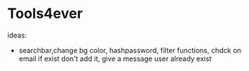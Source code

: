 # Tools4ever


ideas:

- searchbar,change bg color, hashpassword, filter functions, chdck on email if exist don't add it, give a message user already exist
